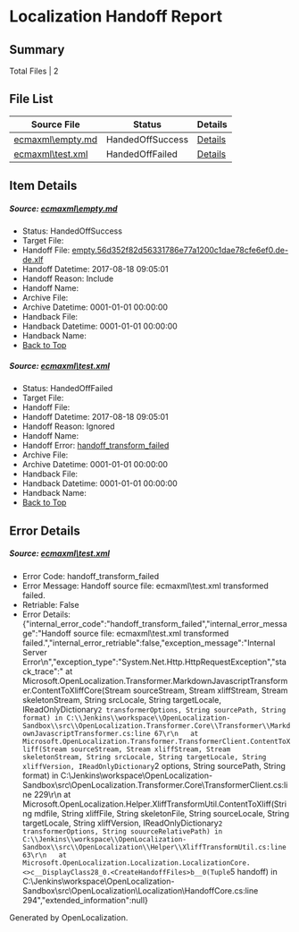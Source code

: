 # <a name='report-top'></a> Localization Handoff Report

## Summary
 Total Files | 2

## File List
 Source File | Status | Details 
 ----------- | ------ | ------- 
 [ecmaxml\empty.md](https://github.com/OpenLocalizationOrg/PowerShell-Docs/blob/e04cefa43c1ca3f66f02be58c9fe1ff36ced6a82/ecmaxml/empty.md) | HandedOffSuccess | [Details](#1f42e5b4020c93cad1681a64d8f899953311d180113)
 [ecmaxml\test.xml](https://github.com/OpenLocalizationOrg/PowerShell-Docs/blob/13408e4b3b4f739047ff06d0a42c391980325c42/ecmaxml/test.xml) | HandedOffFailed | [Details](#ffec0a6010257a592816856fd1893dc4fd465bee114)

## Item Details
##### <a name='1f42e5b4020c93cad1681a64d8f899953311d180113'></a> Source: [ecmaxml\empty.md](https://github.com/OpenLocalizationOrg/PowerShell-Docs/blob/e04cefa43c1ca3f66f02be58c9fe1ff36ced6a82/ecmaxml/empty.md)
* Status: HandedOffSuccess
* Target File: 
* Handoff File: [empty.56d352f82d56331786e77a1200c1dae78cfe6ef0.de-de.xlf](https://github.com/OpenLocalizationOrg/PowerShell-Docs.handoff/blob/29a8cc28e29a17caf7c4f8a80ae8a838241b7b9d/ol-handoff/OpenLocalizationOrg/PowerShell-Docs.de-de/master/empty.56d352f82d56331786e77a1200c1dae78cfe6ef0.de-de.xlf)
* Handoff Datetime: 2017-08-18 09:05:01
* Handoff Reason: Include
* Handoff Name: 
* Archive File: 
* Archive Datetime: 0001-01-01 00:00:00
* Handback File: 
* Handback Datetime: 0001-01-01 00:00:00
* Handback Name: 
* [Back to Top](#report-top)

##### <a name='ffec0a6010257a592816856fd1893dc4fd465bee114'></a> Source: [ecmaxml\test.xml](https://github.com/OpenLocalizationOrg/PowerShell-Docs/blob/13408e4b3b4f739047ff06d0a42c391980325c42/ecmaxml/test.xml)
* Status: HandedOffFailed
* Target File: 
* Handoff File: 
* Handoff Datetime: 2017-08-18 09:05:01
* Handoff Reason: Ignored
* Handoff Name: 
* Handoff Error: [handoff_transform_failed](#ffec0a6010257a592816856fd1893dc4fd465bee114handoff_transform_failed)
* Archive File: 
* Archive Datetime: 0001-01-01 00:00:00
* Handback File: 
* Handback Datetime: 0001-01-01 00:00:00
* Handback Name: 
* [Back to Top](#report-top)


## Error Details
##### <a name='ffec0a6010257a592816856fd1893dc4fd465bee114handoff_transform_failed'></a> Source: [ecmaxml\test.xml](#ffec0a6010257a592816856fd1893dc4fd465bee114)
* Error Code: handoff_transform_failed
* Error Message: Handoff source file: ecmaxml\test.xml transformed failed.
* Retriable: False
* Error Details: {"internal_error_code":"handoff_transform_failed","internal_error_message":"Handoff source file: ecmaxml\\test.xml transformed failed.","internal_error_retriable":false,"exception_message":"Internal Server Error\n","exception_type":"System.Net.Http.HttpRequestException","stack_trace":"   at Microsoft.OpenLocalization.Transformer.MarkdownJavascriptTransformer.ContentToXliffCore(Stream sourceStream, Stream xliffStream, Stream skeletonStream, String srcLocale, String targetLocale, IReadOnlyDictionary`2 transformerOptions, String sourcePath, String format) in C:\\Jenkins\\workspace\\OpenLocalization-Sandbox\\src\\OpenLocalization.Transformer.Core\\Transformer\\MarkdownJavascriptTransformer.cs:line 67\r\n   at Microsoft.OpenLocalization.Transformer.TransformerClient.ContentToXliff(Stream sourceStream, Stream xliffStream, Stream skeletonStream, String srcLocale, String targetLocale, String xliffVersion, IReadOnlyDictionary`2 options, String sourcePath, String format) in C:\\Jenkins\\workspace\\OpenLocalization-Sandbox\\src\\OpenLocalization.Transformer.Core\\TransformerClient.cs:line 229\r\n   at Microsoft.OpenLocalization.Helper.XliffTransformUtil.ContentToXliff(String mdfile, String xliffFile, String skeletonFile, String sourceLocale, String targetLocale, String xliffVersion, IReadOnlyDictionary`2 transformerOptions, String souurceRelativePath) in C:\\Jenkins\\workspace\\OpenLocalization-Sandbox\\src\\OpenLocalization\\Helper\\XliffTransformUtil.cs:line 63\r\n   at Microsoft.OpenLocalization.Localization.LocalizationCore.<>c__DisplayClass28_0.<CreateHandoffFiles>b__0(Tuple`5 handoff) in C:\\Jenkins\\workspace\\OpenLocalization-Sandbox\\src\\OpenLocalization\\Localization\\HandoffCore.cs:line 294","extended_information":null}


Generated by OpenLocalization.
